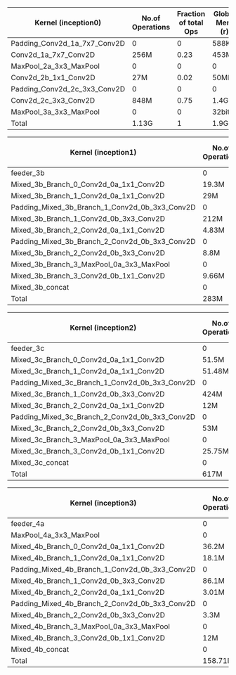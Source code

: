 | Kernel (inception0)                       |  No.of Operations |  Fraction of total Ops  |  Global Mem (r)          |  Global Mem (w)       |  Exe time(measured) | Operations/second (measured)  |  Ops/cycle (measured)  | Ops/cycle (estimated)  | Channel Read | Channel Write  |  Ops/byte  |  Global mem/second  | Global mem/cycle  |
|-------------------------------------------|-------------------|-------------------------|--------------------------|-----------------------|---------------------|-------------------------------|------------------------|------------------------|--------------|----------------|------------|---------------------|-------------------|
| Padding_Conv2d_1a_7x7_Conv2D              | 0                 | 0                       |   588KB                  | 0                     |   1.04ms            | 0                             | 0                      | 0                      | 0            |  614KB         | 0          | 565MB               | 2.5B              |
| Conv2d_1a_7x7_Conv2D                      | 256M              | 0.23                    | 453MB                    | 0                     | 79.54ms             | 3.21G                         | 15                     | 14                     | 614KB        |  3.21MB        | 0.57       | 5.76GB              | 26B               |
| MaxPool_2a_3x3_MaxPool                    | 0                 | 0                       | 0                        | 0                     | 0.13ms              | 0                             | 0                      | 0                      | 3.21MB       |  802KB         | 0          | 0                   | 0                 |
| Conv2d_2b_1x1_Conv2D                      |  27M              | 0.02                    | 50MB                     | 0                     | 17.16ms             | 1.57G                         | 7.3                    | 8                      |  802KB       |   802KB        | 0.54       | 2.9GB               | 13.5B             |
| Padding_Conv2d_2c_3x3_Conv2D              | 0                 | 0                       | 0                        | 0                     | 0.03ms              | 0                             | 0                      | 0                      |  802KB       |   841KB        | 0          | 0                   | 0                 |
| Conv2d_2c_3x3_Conv2D                      | 848M              | 0.75                    | 1.4GB                    | 0                     | 523ms               | 1.6G                          | 7.54                   | 8                      |  841KB       |   2.4MB        | 0.6        | 2.67GB              | 12.44B            |
| MaxPool_3a_3x3_MaxPool                    | 0                 | 0                       |  32bits                  | 0                     | 0.1ms               | 0                             | 0                      | 0                      |  2.4MB       |   602KB*       | 0          | 40KB                | 0                 |
| Total                                     | 1.13G             | 1                       | 1.9G                     | 0                     | 620ms               | 1.822G                        | 8.5                    | 9.38                   | 7.86M        | 7.86M          | 0.59       | 3.06G               | 14B               |



| Kernel (inception1)                            |  No.of Operations |  Fraction of total Ops  |  Global Mem (r)  |  Global Mem (w)       |  Exe time(measured) | Operations/second (measured)  |  Ops/cycle (measured)  | Ops/cycle (estimated)  | Channel Read | Channel Write  |  Ops/byte  |  Global mem/second  | Global mem/cycle  |
|------------------------------------------------|-------------------|-------------------------|------------------|-----------------------|---------------------|-------------------------------|------------------------|------------------------|--------------|----------------|------------|---------------------|-------------------|
| feeder_3b                                      | 0                 | 0                       | 4B               | 0                     | 7.69ms              | 0                             | 0                      | 0                      |   602KB*     |   602KB        | 0          | 0.5KB               | 0                 |
| Mixed_3b_Branch_0_Conv2d_0a_1x1_Conv2D         | 19.3M             | 0.06                    | 49.4KB           | 200KB                 | 29.39ms             | 656M                          | 3.05                   | 2                      |   602KB      | 0              | 77.38      | 8.47M               | 0.03B             |
| Mixed_3b_Branch_1_Conv2d_0a_1x1_Conv2D         | 29M               | 0.1                     | 72.4KB           | 0                     | 45.06ms             | 643.5M                        | 3                      | 2                      |   602KB      | 294KB          | 400.5      | 1.6M                | 0                 |
| Padding_Mixed_3b_Branch_1_Conv2d_0b_3x3_Conv2D | 0                 | 0                       | 0                | 0                     | 0.73ms              | 0                             | 0                      | 0                      | 294KB        | 337.5KB        | 0          | 0                   | 0                 |
| Mixed_3b_Branch_1_Conv2d_0b_3x3_Conv2D         | 212M              | 0.74                    | 420KB            | 380KB                 | 35.97ms             | 5.89G                         | 27.4                   | 22                     | 337.5KB      | 0              | 265        | 22.24M              | 0.1B              |
| Mixed_3b_Branch_2_Conv2d_0a_1x1_Conv2D         | 4.83M             | 0.01                    | 12KB             | 0                     | 10ms                | 483M                          | 2.24                   | 2                      |   602KB      | 49KB           | 402.5      | 1.2M                | 0B                |
| Padding_Mixed_3b_Branch_2_Conv2d_0b_3x3_Conv2D | 0                 | 0                       | 0                | 0                     | 0.7ms               | 0                             | 0                      | 0                      | 49KB         | 56.25KB        | 0          | 0                   | 0                 |
| Mixed_3b_Branch_2_Conv2d_0b_3x3_Conv2D         | 8.8M              | 0.03                    | 0.6KB            | 98KB                  | 2ms                 | 4.4G                          | 20.5                   | 22                     | 56.25KB      | 0              | 88         | 49.5M               | 0.23B              |
| Mixed_3b_Branch_3_MaxPool_0a_3x3_MaxPool       | 0                 | 0                       | 0                | 0                     | 8ms                 | 0                             | 0                      | 0                      |   602KB      | 150.5KB        | 0          | 0                   | 0                 |
| Mixed_3b_Branch_3_Conv2d_0b_1x1_Conv2D         | 9.66M             | 0.03                    | 24KB             | 98KB                  | 26ms                | 371M                          | 1.72                   | 2                      | 150.5KB      | 0              | 0          | 0                   | 0                 |
| Mixed_3b_concat                                | 0                 | 0                       | 776KB            | 0                     | x                   | 0                             | 0                      | 0                      | 0            | 776KB*         | 0          | 0                   | 0                 |
| Total                                          | 283M              | 1                       | 1.29MB           | 0.75MB                | 165.5ms             | 1.7G                          | 7.97                   | 6.4                    | 3.8M         | 2.2M           | 138        | 12.32M              | 0.05B             |


| Kernel (inception2)                            |  No.of Operations |  Fraction of total Ops  |  Global Mem (r)  |  Global Mem (w)       |  Exe time(measured) | Operations/second (measured)  |  Ops/cycle (measured)  | Ops/cycle (estimated)  | Channel Read | Channel Write  |  Ops/byte  |  Global mem/second  | Global mem/cycle  |
|------------------------------------------------|-------------------|-------------------------|------------------|-----------------------|---------------------|-------------------------------|------------------------|------------------------|--------------|----------------|------------|---------------------|-------------------|
| feeder_3c                                      | 0                 | 0                       | 4B               | 0                     | 4ms                 | 0                             | 0                      | 0                      | 776KB*       | 776KB          | 0          | 0                   | 0                 |
| Mixed_3c_Branch_0_Conv2d_0a_1x1_Conv2D         | 51.5M             | 0.08                    | 0.5MB            | 0.38MB                | 116ms               | 443.8M                        | 2.06                   | 4                      | 776KB        | 0              | 103        | 4.13MB              | 0.02B             |
| Mixed_3c_Branch_1_Conv2d_0a_1x1_Conv2D         | 51.48M            | 0.08                    | 0.5MB            | 0                     | 116ms               | 443.8M                        | 2.06                   | 4                      | 776KB        | 392KB          | 103        | 4.13MB              | 0.02B             |
| Padding_Mixed_3c_Branch_1_Conv2d_0b_3x3_Conv2D | 0                 | 0                       | 0                | 0                     | 1.27ms              | 0                             | 0                      | 0                      | 392KB        | 450KB          | 0          | 0                   | 0                 |
| Mixed_3c_Branch_1_Conv2d_0b_3x3_Conv2D         | 424M              | 0.69                    | 0.79MB           | 0.57MB                | 272ms               | 1.5G                          | 7.25                   | 7                      | 450KB        | 0              | 311        | 5MB                 | 0.02B             |
| Mixed_3c_Branch_2_Conv2d_0a_1x1_Conv2D         | 12M               | 0                       | 0.12MB           | 0                     | 29ms                | 413M                          | 2                      | 4                      | 776KB        | 98KB           | 92         | 4.5MB               | 0.02B             |
| Padding_Mixed_3c_Branch_2_Conv2d_0b_3x3_Conv2D | 0                 | 0.02                    | 0                | 0                     | 1.27ms              | 0                             | 0                      | 0                      | 98KB         | 112.5KB        | 0          | 0                   | 0                 |
| Mixed_3c_Branch_2_Conv2d_0b_3x3_Conv2D         | 53M               | 0.09                    | 0.39MB           | 0.28MB                | 33ms                | 1.6G                          | 7.47                   | 7                      | 112.5KB      | 0              | 79         | 20MB                | 0.09B             |
| Mixed_3c_Branch_3_MaxPool_0a_3x3_MaxPool       | 0                 | 0                       | 0                | 0                     | 7ms                 | 0                             | 0                      | 0                      | 776KB        | 194KB          | 0          | 0                   | 0                 |
| Mixed_3c_Branch_3_Conv2d_0b_1x1_Conv2D         | 25.75M            | 0.04                    | 0.25MB           | 0.19MB                | 57ms                | 451M                          | 2                      | 2                      | 194KB        | 0              | 58.5       | 7.7MB               | 0.04B             |
| Mixed_3c_concat                                | 0                 | 0                       | 1.42MB           | 0                     | 1.87ms              | 0                             | 0                      | 0                      | 0            | 1.43MB*        | 0          | 0                   | 0                 |
| Total                                          | 617M              | 1                       | 2.84MB           | 1.42MB                | 638ms               | 0.96G                         | 4.5                    | 4.97                   | x            | x              | 217        | 6.7MB               | 0.02              |





| Kernel (inception3)                            |  No.of Operations |  Fraction of total Ops  |  Global Mem (r)  |  Global Mem (w)       |  Exe time(measured) | Operations/second (measured)  |  Ops/cycle (measured)  | Ops/cycle (estimated)  | Channel Read | Channel Write  |  Ops/byte  |  Global mem/second  | Global mem/cycle  |
|------------------------------------------------|-------------------|-------------------------|------------------|-----------------------|---------------------|-------------------------------|------------------------|------------------------|--------------|----------------|------------|---------------------|-------------------|
| feeder_4a                                      | 0                 | 0                       | 4B               | 0                     | 2ms                 | 0                             | 0                      | 0                      | 1.43MB*      | 1.43MB         | 0          | 0                   | 0                 |
| MaxPool_4a_3x3_MaxPool                         | 0                 | 0                       | 0                | 0                     | 1ms                 | 0                             | 0                      | 0                      | 1.43MB       | 0.35MB         | 0          | 0                   | 0                 |
| Mixed_4b_Branch_0_Conv2d_0a_1x1_Conv2D         | 36.2M             | 0.02                    | 0.36MB           | 0.14MB                | 85ms                | 425M                          | 1.98                   | 2                      | 0.35MB       | 0              | 72.4       | 5.8MB               | 0.027B            |
| Mixed_4b_Branch_1_Conv2d_0a_1x1_Conv2D         | 18.1M             | 0.11                    | 0.18MB           | 0                     | 45ms                | 402.2M                        | 1.87                   | 2                      | 0.35MB       | 73.5KB         | 100.5      | 4MB                 | 0.02B             |
| Padding_Mixed_4b_Branch_1_Conv2d_0b_3x3_Conv2D | 0                 | 0                       | 0                | 0                     | 2ms                 | 0                             | 0                      | 0                      | 73.5KB       | 96KB           | 0          | 0                   | 0                 |
| Mixed_4b_Branch_1_Conv2d_0b_3x3_Conv2D         | 86.1M             | 0.54                    | 0.68MB           | 0.15MB                | 20ms                | 4.3G                          | 20                     | 22                     | 96KB         | 0              | 103.73     | 41.5MB              | 0.2B              |
| Mixed_4b_Branch_2_Conv2d_0a_1x1_Conv2D         | 3.01M             | 0.019                   | 30KB             | 0                     | 8ms                 | 376.25M                       | 1.75                   | 2                      | 0.35MB       | 12.25KB        | 100.33     | 3.75MB              | 0.02B             |
| Padding_Mixed_4b_Branch_2_Conv2d_0b_3x3_Conv2D | 0                 | 0                       | 0                | 0                     | 0.1ms               | 0                             | 0                      | 0                      | 12.25KB      | 16KB           | 0          | 0                   | 0                 |
| Mixed_4b_Branch_2_Conv2d_0b_3x3_Conv2D         | 3.3M              | 0.01                    | 27KB             | 36.75KB               | 0.7ms               | 5G                            | 21.9                   | 22                     | 16KB         | 0              | 51.76      | 91MB                | 0.425B            |
| Mixed_4b_Branch_3_MaxPool_0a_3x3_MaxPool       | 0                 | 0                       | 0                | 0                     | 2ms                 | 0                             | 0                      | 0                      | 0.35MB       | 0.08MB         | 0          | 0                   | 0                 |
| Mixed_4b_Branch_3_Conv2d_0b_1x1_Conv2D         | 12M               | 0.07                    | 120KB            | 49KB                  | 24ms                | 500M                          | 2.35                   | 2                      | 0.08MB       | 0              | 71         | 7MB                 | 0.02B             |
| Mixed_4b_concat                                | 0                 | 0                       | 0.35MB           | 0                     | x                   | 0                             | 0                      | 0                      | 0            | 0.38MB         | 0          | 0                   | 0                 |
| Total                                          | 158.71M           | 1                       | 1.7MB            | 0.35MB                | 189.8ms             | 836M                          | 3.88                   | 4.5                    | x            | x              | 77.41      | 10MB                | 0.05B             |

